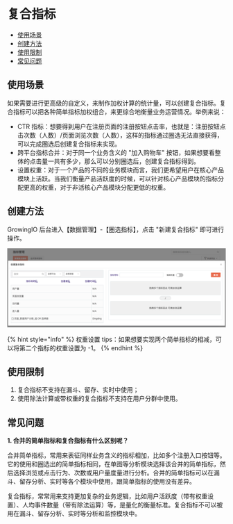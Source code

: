 # 复合指标

* [使用场景](complex.md#shi-yong-chang-jing)
* [创建方法](complex.md#chuang-jian-fang-fa)
* [使用限制](complex.md#shi-yong-xian-zhi)
* [常见问题](complex.md#chang-jian-wen-ti)

## 使用场景

如果需要进行更高级的自定义，来制作加权计算的统计量，可以创建复合指标。复合指标可以把各种简单指标加权组合，来更综合地衡量业务运营情况。举例来说：

* CTR 指标：想要得到用户在注册页面的注册按钮点击率，也就是：注册按钮点击次数（人数）/页面浏览次数（人数），这样的指标通过圈选无法直接获得，可以完成圈选后创建复合指标来实现。
* 跨平台指标合并：对于同一个业务含义的 "加入购物车" 按钮，如果想要看整体的点击量一共有多少，那么可以分别圈选后，创建复合指标得到。
* 设置权重：对于一个产品的不同的业务模块而言，我们更希望用户在核心产品模块上活跃。当我们衡量产品活跃度的时候，可以针对核心产品模块的指标分配更高的权重，对于非活核心产品模块分配更低的权重。

## 创建方法

GrowingIO 后台进入【数据管理】-【圈选指标】，点击 "新建复合指标" 即可进行操作。

![&#x521B;&#x5EFA;&#x590D;&#x5408;&#x6307;&#x6807;](../../../.gitbook/assets/image-2%20%281%29.png)

{% hint style="info" %}
权重设置 tips：如果想要实现两个简单指标的相减，可以将第二个指标的权重设置为 -1。
{% endhint %}

## 使用限制

1. 复合指标不支持在漏斗、留存、实时中使用；
2. 使用除法计算或带权重的复合指标不支持在用户分群中使用。

## 常见问题

**1. 合并的简单指标和复合指标有什么区别呢？**

合并简单指标，常用来表征同样业务含义的指标相加，比如多个注册入口按钮等。 它的使用和圈选出的简单指标相同，在单图等分析模块选择该合并的简单指标，然后选择浏览或点击行为、次数或用户量度量进行分析。合并的简单指标可以在漏斗、留存分析、实时等各个模块中使用，跟简单指标的使用没有差异。

复合指标，常常用来支持更加复杂的业务逻辑，比如用户活跃度（带有权重设置）、人均事件数量（带有除法运算）等，是量化的衡量标准。复合指标不可以被用在漏斗、留存分析、实时等分析和监控模块中。

